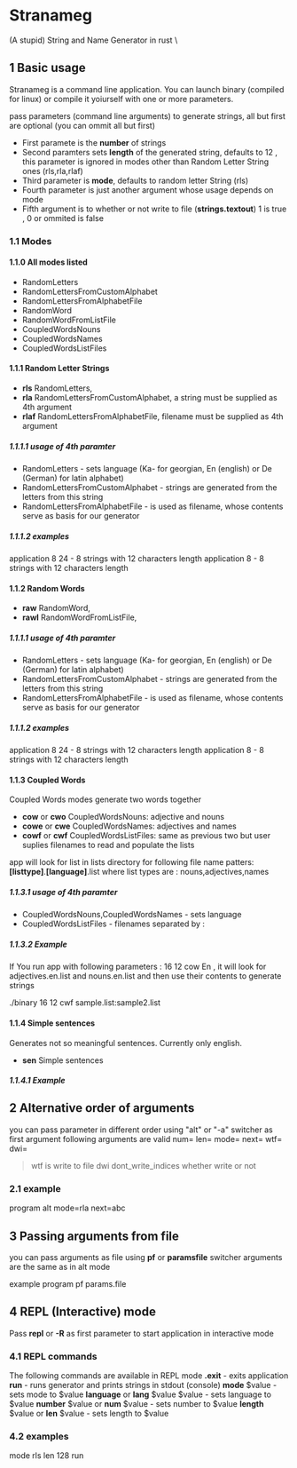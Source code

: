 # Stranameg
(A stupid) String and Name Generator in rust \

## 1 Basic usage
Stranameg is a command line application.
You can launch binary (compiled for linux) or compile it yoiurself with one or more parameters.


pass parameters (command line arguments) to generate strings, all but first are optional (you can ommit all but first)
- First paramete is the **number** of strings
- Second paramters sets **length** of the generated string, defaults to 12 , this parameter is ignored in modes other than Random Letter String ones (rls,rla,rlaf)
- Third parameter is **mode**, defaults to random letter String (rls)
- Fourth parameter is just another argument whose usage depends on mode
- Fifth argument is to whether or not write to file (**strings.textout**) 1 is true , 0 or ommited is false

### 1.1 Modes

#### 1.1.0 All modes listed
- RandomLetters
- RandomLettersFromCustomAlphabet
- RandomLettersFromAlphabetFile
- RandomWord
- RandomWordFromListFile
- CoupledWordsNouns
- CoupledWordsNames
- CoupledWordsListFiles

#### 1.1.1 Random Letter Strings
- **rls**  RandomLetters,
- **rla**  RandomLettersFromCustomAlphabet, a string must be supplied as 4th argument
- **rlaf**  RandomLettersFromAlphabetFile, filename must be supplied as 4th argument
##### 1.1.1.1 usage of 4th paramter
- RandomLetters - sets language (Ka- for georgian, En (english) or De (German) for latin alphabet)
- RandomLettersFromCustomAlphabet - strings are generated from the letters from this string
- RandomLettersFromAlphabetFile - is used as filename, whose contents serve as basis for our generator

##### 1.1.1.2 examples
application 8 24  - 8 strings with 12 characters length
application 8  - 8 strings with 12 characters length

#### 1.1.2 Random Words
- **raw**  RandomWord,
- **rawl**  RandomWordFromListFile,

##### 1.1.1.1 usage of 4th paramter
- RandomLetters - sets language (Ka- for georgian, En (english) or De (German) for latin alphabet)
- RandomLettersFromCustomAlphabet - strings are generated from the letters from this string
- RandomLettersFromAlphabetFile - is used as filename, whose contents serve as basis for our generator

##### 1.1.1.2 examples
application 8 24  - 8 strings with 12 characters length
application 8  - 8 strings with 12 characters length

#### 1.1.3 Coupled Words
Coupled Words modes generate two words together
- **cow** or **cwo**  CoupledWordsNouns: adjective and nouns
- **cowe** or **cwe** CoupledWordsNames: adjectives and names
- **cowf** or **cwf** CoupledWordsListFiles: same as previous two but user suplies filenames to read and populate the lists

app will look for list in lists directory for following file name patters: **\[listtype\]**.**\[language\]**.list
where list types are : nouns,adjectives,names
##### 1.1.3.1 usage of 4th paramter
- CoupledWordsNouns,CoupledWordsNames - sets language
- CoupledWordsListFiles - filenames separated by :

##### 1.1.3.2 Example
If You run app with following parameters : 16 12 cow En ,
it will look for adjectives.en.list and nouns.en.list and then use their contents to generate strings

./binary 16 12 cwf sample.list:sample2.list
#### 1.1.4 Simple sentences
Generates not so meaningful sentences. Currently only english.

- **sen** Simple sentences

##### 1.1.4.1 Example

## 2 Alternative order of arguments
you can pass parameter in different order using "alt" or "-a" switcher as first argument
following arguments are valid 
num= 
len= 
mode= 
next= 
wtf=
dwi= 
>wtf is write to file
>dwi dont_write_indices whether write or not 

### 2.1 example
program alt mode=rla next=abc 

## 3 Passing arguments from file
you can pass arguments as file using **pf** or **paramsfile** switcher
arguments are the same as in alt mode

example
program pf params.file

## 4 REPL (Interactive) mode
Pass **repl** or **-R** as first parameter to start application in interactive mode

### 4.1 REPL commands
The following commands are available in REPL mode
**.exit** - exits application
**run** - runs generator and prints strings in stdout (console)
**mode** $value - sets mode to $value
**language** or **lang** $value $value - sets language to $value
**number** $value or **num** $value - sets number to $value
**length** $value or **len** $value - sets length to $value 

### 4.2 examples
mode rls
len 128
run